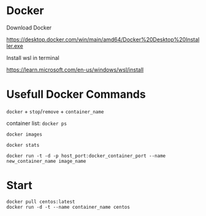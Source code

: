 # Docker

Download Docker

https://desktop.docker.com/win/main/amd64/Docker%20Desktop%20Installer.exe

Install wsl in terminal

https://learn.microsoft.com/en-us/windows/wsl/install

# Usefull Docker Commands

`docker` + `stop`/`remove` + `container_name`

container list: `docker ps`

`docker images`

`docker stats`

`docker run -t -d -p host_port:docker_container_port --name new_container_name image_name`

# Start
```
docker pull centos:latest
docker run -d -t --name container_name centos
```
